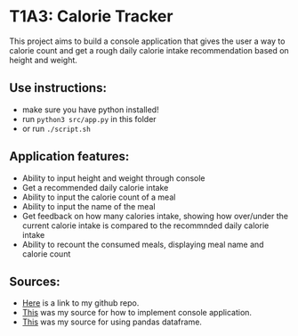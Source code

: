 # T1A3: Calorie Tracker
This project aims to build a console application that gives the user a way to calorie count and get a rough daily calorie intake recommendation based on height and weight. 

## Use instructions:
* make sure you have python installed!
* run `python3 src/app.py` in this folder
* or run `./script.sh`

## Application features:
* Ability to input height and weight through console
* Get a recommended daily calorie intake
* Ability to input the calorie count of a meal
* Ability to input the name of the meal
* Get feedback on how many calories intake, showing how over/under the current calorie intake is compared to the recommnded daily calorie intake
* Ability to recount the consumed meals, displaying meal name and calorie count

## Sources: 
* [Here](https://github.com/KylashSri/srikylashSrishanmuganathan_T1A3) is a link to my github repo.
* [This](https://youtu.be/nqx2kMgKRVo) was my source for how to implement console application.
* [This](https://sparkbyexamples.com/pandas/pandas-add-row-to-dataframe/) was my source for using pandas dataframe.
